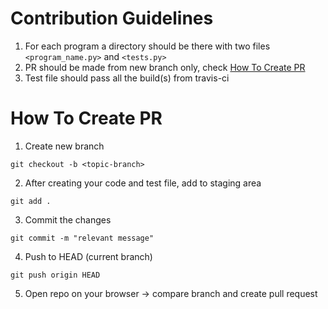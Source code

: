 # Contribution Guidelines
1. For each program a directory should be there with two files `<program_name.py>` and `<tests.py>`
2. PR should be made from new branch only, check [How To Create PR](#how-to-create-pr)
3. Test file should pass all the build(s) from travis-ci

# How To Create PR
1. Create new branch
```
git checkout -b <topic-branch>
```
2. After creating your code and test file, add to staging area
```
git add .
```
3. Commit the changes
```
git commit -m "relevant message"
```
4. Push to HEAD (current branch)
```
git push origin HEAD
```
5. Open repo on your browser -> compare branch and create pull request
